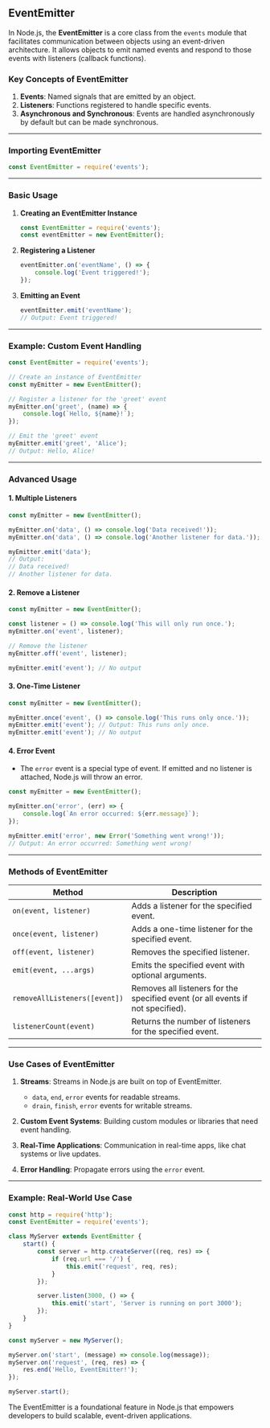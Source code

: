 ## EventEmitter

In Node.js, the **EventEmitter** is a core class from the `events` module that facilitates communication between objects using an event-driven architecture. It allows objects to emit named events and respond to those events with listeners (callback functions).

### Key Concepts of EventEmitter

1. **Events**: Named signals that are emitted by an object.
2. **Listeners**: Functions registered to handle specific events.
3. **Asynchronous and Synchronous**: Events are handled asynchronously by default but can be made synchronous.

---

### Importing EventEmitter

```javascript
const EventEmitter = require('events');
```

---

### Basic Usage

1. **Creating an EventEmitter Instance**
   ```javascript
   const EventEmitter = require('events');
   const eventEmitter = new EventEmitter();
   ```

2. **Registering a Listener**
   ```javascript
   eventEmitter.on('eventName', () => {
       console.log('Event triggered!');
   });
   ```

3. **Emitting an Event**
   ```javascript
   eventEmitter.emit('eventName');
   // Output: Event triggered!
   ```

---

### Example: Custom Event Handling

```javascript
const EventEmitter = require('events');

// Create an instance of EventEmitter
const myEmitter = new EventEmitter();

// Register a listener for the 'greet' event
myEmitter.on('greet', (name) => {
    console.log(`Hello, ${name}!`);
});

// Emit the 'greet' event
myEmitter.emit('greet', 'Alice');
// Output: Hello, Alice!
```

---

### Advanced Usage

#### 1. **Multiple Listeners**
```javascript
const myEmitter = new EventEmitter();

myEmitter.on('data', () => console.log('Data received!'));
myEmitter.on('data', () => console.log('Another listener for data.'));

myEmitter.emit('data');
// Output:
// Data received!
// Another listener for data.
```

#### 2. **Remove a Listener**
```javascript
const myEmitter = new EventEmitter();

const listener = () => console.log('This will only run once.');
myEmitter.on('event', listener);

// Remove the listener
myEmitter.off('event', listener);

myEmitter.emit('event'); // No output
```

#### 3. **One-Time Listener**
```javascript
const myEmitter = new EventEmitter();

myEmitter.once('event', () => console.log('This runs only once.'));
myEmitter.emit('event'); // Output: This runs only once.
myEmitter.emit('event'); // No output
```

#### 4. **Error Event**
- The `error` event is a special type of event. If emitted and no listener is attached, Node.js will throw an error.

```javascript
const myEmitter = new EventEmitter();

myEmitter.on('error', (err) => {
    console.log(`An error occurred: ${err.message}`);
});

myEmitter.emit('error', new Error('Something went wrong!'));
// Output: An error occurred: Something went wrong!
```

---

### Methods of EventEmitter

| Method                   | Description                                                                          |
|--------------------------|--------------------------------------------------------------------------------------|
| `on(event, listener)`    | Adds a listener for the specified event.                                            |
| `once(event, listener)`  | Adds a one-time listener for the specified event.                                   |
| `off(event, listener)`   | Removes the specified listener.                                                     |
| `emit(event, ...args)`   | Emits the specified event with optional arguments.                                  |
| `removeAllListeners([event])` | Removes all listeners for the specified event (or all events if not specified). |
| `listenerCount(event)`   | Returns the number of listeners for the specified event.                            |

---

### Use Cases of EventEmitter

1. **Streams**: Streams in Node.js are built on top of EventEmitter.
   - `data`, `end`, `error` events for readable streams.
   - `drain`, `finish`, `error` events for writable streams.

2. **Custom Event Systems**: Building custom modules or libraries that need event handling.

3. **Real-Time Applications**: Communication in real-time apps, like chat systems or live updates.

4. **Error Handling**: Propagate errors using the `error` event.

---

### Example: Real-World Use Case

```javascript
const http = require('http');
const EventEmitter = require('events');

class MyServer extends EventEmitter {
    start() {
        const server = http.createServer((req, res) => {
            if (req.url === '/') {
                this.emit('request', req, res);
            }
        });

        server.listen(3000, () => {
            this.emit('start', 'Server is running on port 3000');
        });
    }
}

const myServer = new MyServer();

myServer.on('start', (message) => console.log(message));
myServer.on('request', (req, res) => {
    res.end('Hello, EventEmitter!');
});

myServer.start();
```

The EventEmitter is a foundational feature in Node.js that empowers developers to build scalable, event-driven applications.